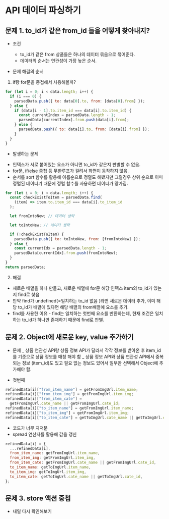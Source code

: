 # API 데이터 파싱하기

## 문제 1. to_id가 같은 from_id 들을 어떻게 찾아내지?

- 조건

  - to_id가 같은 from 상품들은 하나의 데이터 묶음으로 묶어준다.
  - 데이터의 순서는 연관성이 가장 높은 순서.

- 문제 해결의 순서

1. if랑 for문을 중첩해서 사용해볼까?

```javascript
for (let i = 0; i < data.length; i++) {
  if (i === 0) {
    parsedData.push({ to: data[0].to, from: [data[0].from] });
  } else {
    if (data[i - 1].to.item_id === data[i].to.item_id) {
      const currentIndex = parsedData.length - 1;
      parsedData[currentIndex].from.push(data[i].from);
    } else {
      parsedData.push({ to: data[i].to, from: [data[i].from] });
    }
  }
}
```

- 발생하는 문제

* 인덱스가 서로 붙어있는 요소가 아니면 to_id가 같은지 판별할 수 없음.
* for문, if/else 중첩 등 무한루프가 걸려서 화면이 동작하지 않음.
* 순서를 sort 함수를 활용해 이름순으로 정렬도 해봤지만 그럴경우 상위 순으로 이미 정렬된 데이터기 때문에 정렬 함수를 사용하면 데이터가 망가짐.

```javascript
for (let i = 0; i < data.length; i++) {
  const checkExistToItem = parsedData.find(
    (item) => item.to.item_id === data[i].to_item_id
  );

  let fromIntoNew; // 데이터 생략

  let toIntoNew; // 데이터 생략

  if (!checkExistToItem) {
    parsedData.push({ to: toIntoNew, from: [fromIntoNew] });
  } else {
    const currentIdx = parsedData.length - 1;
    parsedData[currentIdx].from.push(fromIntoNew);
  }
}
return parsedData;
```

2. 해결

- 새로운 배열을 하나 만들고, 새로운 배열에 for문 해당 인덱스 item의 to_id가 있는지 find로 찾음
- 만약 find가 undefined(=일치하는 to_id 없음 )라면 새로운 데이터 추가, 이미 해당 to_id가 배열에 있다면 해당 배열의 from배열에 요소를 추가.
- find를 사용한 이유 - find는 일치하는 첫번째 요소를 반환하는데, 현재 조건은 일치하는 to_id가 하나만 존재하기 때문에 find로 판별.

## 문제 2. Object에 새로운 key, value 추가하기

- 문제
  _ 상품 연관성 API랑 상품 정보 API가 달라서 각각 정보를 받아온 후 item_id를 기준으로 상품 정보를 매칭 해야 함
  _ 상품 정보 API와 상품 연관성 API에서 중복되는 정보 (item_id)도 있고 필요 없는 정보도 있어서 일부만 선택해서 Object에 추가해야 함.

* 첫번째

```javascript
refinedData[i]["from_item_name"] = getFromImgUrl.item_name;
refinedData[i]["from_item_img"] = getFromImgUrl.item_img;
refinedData[i]["from_item_cate"] =
  getFromImgUrl.cate_name || getFromImgUrl.cate_id;
refinedData[i]["to_item_name"] = getFromImgUrl.item_name;
refinedData[i]["to_item_img"] = getFromImgUrl.item_img;
refinedData[i]["to_item_cate"] = getToImgUrl.cate_name || getToImgUrl.cate_id;
```

- 코드가 너무 지저분
- spread 연산자를 활용해 값을 갱신

```javascript
refinedData[i] = {
  ...refinedData[i],
  from_item_name: getFromImgUrl.item_name,
  from_item_img: getFromImgUrl.item_img,
  from_item_cate: getFromImgUrl.cate_name || getFromImgUrl.cate_id,
  to_item_name: getToImgUrl.item_name,
  to_item_img: getToImgUrl.item_img,
  to_item_cate: getToImgUrl.cate_name || getToImgUrl.cate_id,
};
```

## 문제 3. store 액션 중첩

- 내일 다시 확인해보기

